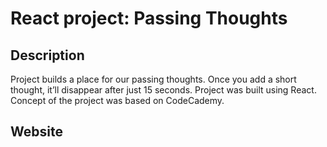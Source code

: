 # React project: Passing Thoughts

## Description

Project builds a place for our passing thoughts. Once you add a short thought, it’ll disappear after just 15 seconds. Project was built using React. Concept of the project was based on CodeCademy.

## Website

